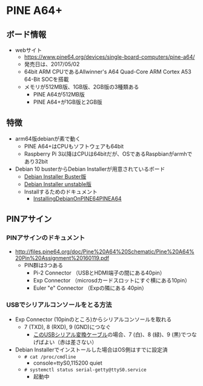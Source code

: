 
# PINE A64+

## ボード情報

- webサイト
  - https://www.pine64.org/devices/single-board-computers/pine-a64/
  - 発売日は、2017/05/02
  - 64bit ARM CPUであるAllwinner's A64 Quad-Core ARM Cortex A53 64-Bit SOCを搭載
  - メモリが512MB版、1GB版、2GB版の3種類ある
    - PINE A64が512MB版
    - PINE A64+が1GB版と2GB版

## 特徴

- arm64版debianが素で動く
  - PINE A64+はCPUもソフトウェアも64bit
  - Raspberry Pi 3以降はCPUは64bitだが、OSであるRaspbianがarmhであり32bit
- Debian 10 busterからDebian Installerが用意されているボード
  - [Debian Installer Buster版](http://ftp.debian.org/debian/dists/buster/main/installer-arm64/current/images/u-boot/pine64_plus.img.gz)
  - [Debian Installer unstable版](https://d-i.debian.org/daily-images/arm64/daily/u-boot/pine64_plus.img.gz)
  - Installするためのドキュメント
    - [InstallingDebianOnPINE64PINEA64](https://wiki.debian.org/InstallingDebianOn/PINE64/PINEA64)

## PINアサイン

### PINアサインのドキュメント

- http://files.pine64.org/doc/Pine%20A64%20Schematic/Pine%20A64%20Pin%20Assignment%20160119.pdf
  - PIN群は3つある
    - Pi-2 Connector （USBとHDMI端子の間にある40pin）
    - Exp Connector （microsdカードスロットにすぐ横にある10pin）
    - Euler "e" Connector （Expの隣にある 40pin）

### USBでシリアルコンソールをとる方法

- Exp Connector (10pinのところ)からシリアルコンソールを取れる
  - 7 (TXD), 8 (RXD), 9 (GND)につなぐ
    - [このUSBシリアル変換ケーブル](https://www.switch-science.com/catalog/1196/)の場合、7 (白)、8 (緑)、9 (黒)でつなげばよい（赤は差さない）
- Debian Installerでインストールした場合はOS側はすでに設定済
  - `# cat /proc/cmdline`
    - console=ttyS0,115200 quiet
  - `# systemctl status serial-getty@ttyS0.service`
    - 起動中

